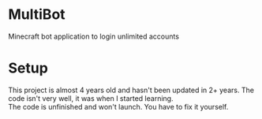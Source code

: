 # MultiBot
Minecraft bot application to login unlimited accounts

# Setup
This project is almost 4 years old and hasn't been updated in 2+ years. The code isn't very well, it was when I started learning. \
The code is unfinished and won't launch. You have to fix it yourself.
